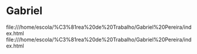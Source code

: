 # Gabriel 
file:///home/escola/%C3%81rea%20de%20Trabalho/Gabriel%20Pereira/index.html
file:///home/escola/%C3%81rea%20de%20Trabalho/Gabriel%20Pereira/index.html
